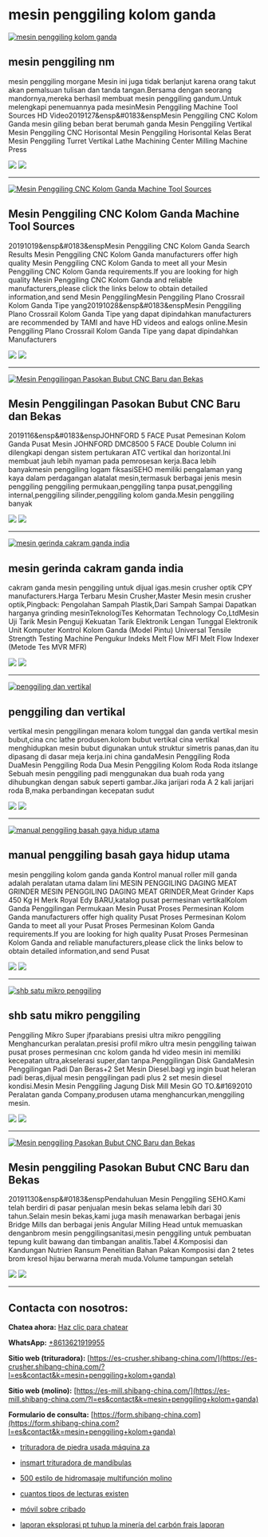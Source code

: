# mesin penggiling kolom ganda

<a href="https://swt.shibang-china.com/?l=es&img&k=mesin+penggiling+kolom+ganda" target="_blank">![mesin penggiling kolom ganda](http://static.shibang-china.com/all-800x300/242.jpg)</a>

## mesin penggiling nm
mesin penggiling morgane Mesin ini juga tidak berlanjut karena orang takut akan pemalsuan tulisan dan tanda tangan.Bersama dengan seorang mandornya,mereka berhasil membuat mesin penggiling gandum.Untuk melengkapi penemuannya pada mesinMesin Penggiling Machine Tool Sources HD Video2019127&ensp&#0183&enspMesin Penggiling CNC Kolom Ganda mesin giling beban berat berumah ganda Mesin Penggiling Vertikal Mesin Penggiling CNC Horisontal Mesin Penggiling Horisontal Kelas Berat Mesin Penggiling Turret Vertikal Lathe Machining Center Milling Machine Press


<a href="https://whatsapp.shibangsoft.com/WhatsApp.php" target="_blank" title="WhatsApp">![](http://static.shibang-china.com/icon/whatsapp.png)</a> <a href="https://swt.shibang-china.com/?l=es&icon&k=mesin+penggiling+kolom+ganda" target="_blank">![](http://static.shibang-china.com/icon/chat-es.png)</a>

---

<a href="https://swt.shibang-china.com/?l=es&img&k=mesin+penggiling+kolom+ganda" target="_blank">![Mesin Penggiling CNC Kolom Ganda Machine Tool Sources](http://static.shibang-china.com/all-800x300/1180.jpg)</a>

## Mesin Penggiling CNC Kolom Ganda Machine Tool Sources
20191019&ensp&#0183&enspMesin Penggiling CNC Kolom Ganda Search Results Mesin Penggiling CNC Kolom Ganda manufacturers offer high quality Mesin Penggiling CNC Kolom Ganda to meet all your Mesin Penggiling CNC Kolom Ganda requirements.If you are looking for high quality Mesin Penggiling CNC Kolom Ganda and reliable manufacturers,please click the links below to obtain detailed information,and send Mesin PenggilingMesin Penggiling Plano Crossrail Kolom Ganda Tipe yang20191028&ensp&#0183&enspMesin Penggiling Plano Crossrail Kolom Ganda Tipe yang dapat dipindahkan manufacturers are recommended by TAMI and have HD videos and ealogs online.Mesin Penggiling Plano Crossrail Kolom Ganda Tipe yang dapat dipindahkan Manufacturers


<a href="https://whatsapp.shibangsoft.com/WhatsApp.php" target="_blank" title="WhatsApp">![](http://static.shibang-china.com/icon/whatsapp.png)</a> <a href="https://swt.shibang-china.com/?l=es&icon&k=mesin+penggiling+kolom+ganda" target="_blank">![](http://static.shibang-china.com/icon/chat-es.png)</a>

---

<a href="https://swt.shibang-china.com/?l=es&img&k=mesin+penggiling+kolom+ganda" target="_blank">![Mesin Penggilingan Pasokan Bubut CNC Baru dan Bekas](http://static.shibang-china.com/all-800x300/1149.jpg)</a>

## Mesin Penggilingan Pasokan Bubut CNC Baru dan Bekas
2019116&ensp&#0183&enspJOHNFORD 5 FACE Pusat Pemesinan Kolom Ganda Pusat Mesin JOHNFORD DMC8500 5 FACE Double Column ini dilengkapi dengan sistem pertukaran ATC vertikal dan horizontal.Ini membuat jauh lebih nyaman pada pemrosesan kerja.Baca lebih banyakmesin penggiling logam fiksasiSEHO memiliki pengalaman yang kaya dalam perdagangan alatalat mesin,termasuk berbagai jenis mesin penggiling penggiling permukaan,penggiling tanpa pusat,penggiling internal,penggiling silinder,penggiling kolom ganda.Mesin penggiling banyak


<a href="https://whatsapp.shibangsoft.com/WhatsApp.php" target="_blank" title="WhatsApp">![](http://static.shibang-china.com/icon/whatsapp.png)</a> <a href="https://swt.shibang-china.com/?l=es&icon&k=mesin+penggiling+kolom+ganda" target="_blank">![](http://static.shibang-china.com/icon/chat-es.png)</a>

---

<a href="https://swt.shibang-china.com/?l=es&img&k=mesin+penggiling+kolom+ganda" target="_blank">![mesin gerinda cakram ganda india](http://static.shibang-china.com/all-800x300/1399.jpg)</a>

## mesin gerinda cakram ganda india
cakram ganda mesin penggiling untuk dijual igas.mesin crusher optik CPY manufacturers.Harga Terbaru Mesin Crusher,Master Mesin mesin crusher optik,Pingback: Pengolahan Sampah Plastik,Dari Sampah Sampai Dapatkan harganya grinding mesinTeknologiTes Kehormatan Technology Co,LtdMesin Uji Tarik Mesin Penguji Kekuatan Tarik Elektronik Lengan Tunggal Elektronik Unit Komputer Kontrol Kolom Ganda (Model Pintu) Universal Tensile Strength Testing Machine Pengukur Indeks Melt Flow MFI Melt Flow Indexer (Metode Tes MVR MFR)


<a href="https://whatsapp.shibangsoft.com/WhatsApp.php" target="_blank" title="WhatsApp">![](http://static.shibang-china.com/icon/whatsapp.png)</a> <a href="https://swt.shibang-china.com/?l=es&icon&k=mesin+penggiling+kolom+ganda" target="_blank">![](http://static.shibang-china.com/icon/chat-es.png)</a>

---

<a href="https://swt.shibang-china.com/?l=es&img&k=mesin+penggiling+kolom+ganda" target="_blank">![penggiling dan vertikal](http://static.shibang-china.com/all-800x300/456.jpg)</a>

## penggiling dan vertikal
vertikal mesin penggilingan menara kolom tunggal dan ganda vertikal mesin bubut,cina cnc lathe produsen.kolom bubut vertikal cina vertikal menghidupkan mesin bubut digunakan untuk struktur simetris panas,dan itu dipasang di dasar meja kerja.ini china gandaMesin Penggiling Roda DuaMesin Penggiling Roda Dua Mesin Penggiling Kolom Roda Roda itslange Sebuah mesin penggiling padi menggunakan dua buah roda yang dihubungkan dengan sabuk seperti gambar.Jika jarijari roda A 2 kali jarijari roda B,maka perbandingan kecepatan sudut


<a href="https://whatsapp.shibangsoft.com/WhatsApp.php" target="_blank" title="WhatsApp">![](http://static.shibang-china.com/icon/whatsapp.png)</a> <a href="https://swt.shibang-china.com/?l=es&icon&k=mesin+penggiling+kolom+ganda" target="_blank">![](http://static.shibang-china.com/icon/chat-es.png)</a>

---

<a href="https://swt.shibang-china.com/?l=es&img&k=mesin+penggiling+kolom+ganda" target="_blank">![manual penggiling basah gaya hidup utama](http://static.shibang-china.com/all-800x300/278.jpg)</a>

## manual penggiling basah gaya hidup utama
mesin penggiling kolom ganda ganda Kontrol manual roller mill ganda adalah peralatan utama dalam lini MESIN PENGGILING DAGING MEAT GRINDER MESIN PENGGILING DAGING MEAT GRINDER,Meat Grinder Kaps 450 Kg H Merk Royal Edy BARU,katalog pusat permesinan vertikalKolom Ganda Penggilingan Permukaan Mesin Pusat Proses Permesinan Kolom Ganda manufacturers offer high quality Pusat Proses Permesinan Kolom Ganda to meet all your Pusat Proses Permesinan Kolom Ganda requirements.If you are looking for high quality Pusat Proses Permesinan Kolom Ganda and reliable manufacturers,please click the links below to obtain detailed information,and send Pusat


<a href="https://whatsapp.shibangsoft.com/WhatsApp.php" target="_blank" title="WhatsApp">![](http://static.shibang-china.com/icon/whatsapp.png)</a> <a href="https://swt.shibang-china.com/?l=es&icon&k=mesin+penggiling+kolom+ganda" target="_blank">![](http://static.shibang-china.com/icon/chat-es.png)</a>

---

<a href="https://swt.shibang-china.com/?l=es&img&k=mesin+penggiling+kolom+ganda" target="_blank">![shb satu mikro penggiling](http://static.shibang-china.com/all-800x300/978.jpg)</a>

## shb satu mikro penggiling
Penggiling Mikro Super jfparabians presisi ultra mikro penggiling Menghancurkan peralatan.presisi profil mikro ultra mesin penggiling taiwan pusat proses permesinan cnc kolom ganda hd video mesin ini memiliki kecepatan ultra,akselerasi super,dan tanpa.Penggilingan Disk GandaMesin Penggilingan Padi Dan Beras+2 Set Mesin Diesel.bagi yg ingin buat heleran padi beras,dijual mesin penggilingan padi plus 2 set mesin diesel kondisi.Mesin Mesin Penggiling Jagung Disk Mill Mesin GO TO.&#1692010 Peralatan ganda Company,produsen utama menghancurkan,menggiling mesin.


<a href="https://whatsapp.shibangsoft.com/WhatsApp.php" target="_blank" title="WhatsApp">![](http://static.shibang-china.com/icon/whatsapp.png)</a> <a href="https://swt.shibang-china.com/?l=es&icon&k=mesin+penggiling+kolom+ganda" target="_blank">![](http://static.shibang-china.com/icon/chat-es.png)</a>

---

<a href="https://swt.shibang-china.com/?l=es&img&k=mesin+penggiling+kolom+ganda" target="_blank">![Mesin penggiling Pasokan Bubut CNC Baru dan Bekas](http://static.shibang-china.com/all-800x300/832.jpg)</a>

## Mesin penggiling Pasokan Bubut CNC Baru dan Bekas
20191130&ensp&#0183&enspPendahuluan Mesin Penggiling SEHO.Kami telah berdiri di pasar penjualan mesin bekas selama lebih dari 30 tahun.Selain mesin bekas,kami juga masih menawarkan berbagai jenis Bridge Mills dan berbagai jenis Angular Milling Head untuk memuaskan denganbrom mesin penggilingsanitasi,mesin penggiling untuk pembuatan tepung kulit bawang dan timbangan analitis.Tabel 4.Komposisi dan Kandungan Nutrien Ransum Penelitian Bahan Pakan Komposisi dan 2 tetes brom kresol hijau berwarna merah muda.Volume tampungan setelah


<a href="https://whatsapp.shibangsoft.com/WhatsApp.php" target="_blank" title="WhatsApp">![](http://static.shibang-china.com/icon/whatsapp.png)</a> <a href="https://swt.shibang-china.com/?l=es&icon&k=mesin+penggiling+kolom+ganda" target="_blank">![](http://static.shibang-china.com/icon/chat-es.png)</a>

---
## Contacta con nosotros:

**Chatea ahora:** [Haz clic para chatear](https://swt.shibang-china.com?l=es&contact&k=mesin+penggiling+kolom+ganda)

**WhatsApp:**  [+8613621919955](https://whatsapp.shibangsoft.com/WhatsApp.php)

**Sitio web (trituradora):** [https://es-crusher.shibang-china.com/](https://es-crusher.shibang-china.com/?l=es&contact&k=mesin+penggiling+kolom+ganda)

**Sitio web (molino):** [https://es-mill.shibang-china.com/](https://es-mill.shibang-china.com/?l=es&contact&k=mesin+penggiling+kolom+ganda)

**Formulario de consulta:** [https://form.shibang-china.com](https://form.shibang-china.com?l=es&contact&k=mesin+penggiling+kolom+ganda)

* [trituradora de piedra usada máquina za](../56/trituradora%20de%20piedra%20usada%20m%C3%A1quina%20za.md)

* [insmart trituradora de mandíbulas](../53/insmart%20trituradora%20de%20mand%C3%ADbulas.md)

* [500 estilo de hidromasaje multifunción molino](../59/500%20estilo%20de%20hidromasaje%20multifunci%C3%B3n%20molino.md)

* [cuantos tipos de lecturas existen](../60/cuantos%20tipos%20de%20lecturas%20existen.md)

* [móvil sobre cribado](../51/m%C3%B3vil%20sobre%20cribado.md)

* [laporan eksplorasi pt tuhup la minería del carbón frais laporan](../52/laporan%20eksplorasi%20pt%20tuhup%20la%20miner%C3%ADa%20del%20carb%C3%B3n%20frais%20laporan.md)